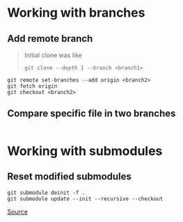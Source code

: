 # Working with branches
## Add remote branch
> Initial clone was like
> ```
> git clone --depth 1 --branch <branch1>
> ```

```
git remote set-branches --add origin <branch2>
git fetch origin
git checkout <branch2>
```
## Compare specific file in two branches

```
```
# Working with submodules
## Reset modified submodules
```
git submodule deinit -f .
git submodule update --init --recursive --checkout
```
[Source](https://stackoverflow.com/a/27415757)
